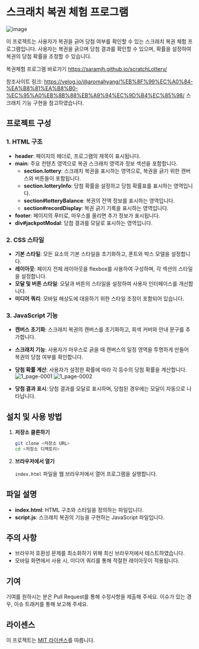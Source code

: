 # 스크래치 복권 체험 프로그램

![image](https://github.com/user-attachments/assets/fa23e5bf-2c0a-4f7c-bb54-9e7d54f9d28c)

이 프로젝트는 사용자가 복권을 긁어 당첨 여부를 확인할 수 있는 스크래치 복권 체험 프로그램입니다. 사용자는 복권을 긁으며 당첨 결과를 확인할 수 있으며, 확률을 설정하여 복권의 당첨 확률을 조정할 수 있습니다.

복권체험 프로그램 바로가기 <https://saramjh.github.io/scratchLottery/>

참조사이트 링크: <https://velog.io/@aromahyang/%EB%8F%99%EC%A0%84-%EA%B8%81%EA%B8%B0-%EC%95%A0%EB%8B%88%EB%A9%94%EC%9D%B4%EC%85%98/>
스크래치 기능 구현을 참고하였습니다.

## 프로젝트 구성

### 1. HTML 구조

- **header**: 페이지의 헤더로, 프로그램의 제목이 표시됩니다.
- **main**: 주요 컨텐츠 영역으로 복권 스크래치 영역과 정보 섹션을 포함합니다.
  - **section.lottery**: 스크래치 복권을 표시하는 영역으로, 복권을 긁기 위한 캔버스와 버튼들이 포함됩니다.
  - **section.lotteryInfo**: 당첨 확률을 설정하고 당첨 확률표를 표시하는 영역입니다.
  - **section#lotteryBalance**: 복권의 잔액 정보를 표시하는 영역입니다.
  - **section#recordDisplay**: 복권 긁기 기록을 표시하는 영역입니다.
- **footer**: 페이지의 푸터로, 마우스를 올리면 추가 정보가 표시됩니다.
- **div#jackpotModal**: 당첨 결과를 모달로 표시하는 영역입니다.

### 2. CSS 스타일

- **기본 스타일**: 모든 요소의 기본 스타일을 초기화하고, 폰트와 박스 모델을 설정합니다.
- **레이아웃**: 페이지 전체 레이아웃을 flexbox를 사용하여 구성하며, 각 섹션의 스타일을 설정합니다.
- **모달 및 버튼 스타일**: 모달과 버튼의 스타일을 설정하여 사용자 인터페이스를 개선합니다.
- **미디어 쿼리**: 모바일 해상도에 대응하기 위한 스타일 조정이 포함되어 있습니다.

### 3. JavaScript 기능

- **캔버스 초기화**: 스크래치 복권의 캔버스를 초기화하고, 회색 커버와 안내 문구를 추가합니다.
- **스크래치 기능**: 사용자가 마우스로 긁을 때 캔버스의 일정 영역을 투명하게 만들어 복권의 당첨 여부를 확인합니다.
- **당첨 확률 계산**: 사용자가 설정한 확률에 따라 각 등수의 당첨 확률을 계산합니다.
![1_page-0001](https://github.com/user-attachments/assets/88dd726c-4645-43d2-8604-f88342b2492d)
![1_page-0002](https://github.com/user-attachments/assets/9bc85bac-986e-4bec-b1e3-b7b388f5a034)

- **당첨 결과 표시**: 당첨 결과를 모달로 표시하며, 당첨된 경우에는 모달이 자동으로 나타납니다.

## 설치 및 사용 방법

1. **저장소 클론하기**

   ```bash
   git clone <저장소 URL>
   cd <저장소 디렉토리>
   ```

2. **브라우저에서 열기**

   `index.html` 파일을 웹 브라우저에서 열어 프로그램을 실행합니다.

## 파일 설명

- **index.html**: HTML 구조와 스타일을 정의하는 파일입니다.
- **script.js**: 스크래치 복권의 기능을 구현하는 JavaScript 파일입니다.

## 주의 사항

- 브라우저 호환성 문제를 최소화하기 위해 최신 브라우저에서 테스트하였습니다.
- 모바일 화면에서 사용 시, 미디어 쿼리를 통해 적절한 레이아웃이 적용됩니다.

## 기여

기여를 원하시는 분은 Pull Request를 통해 수정사항을 제출해 주세요. 이슈가 있는 경우, 이슈 트래커를 통해 보고해 주세요.

## 라이센스

이 프로젝트는 [MIT 라이센스](LICENSE)를 따릅니다.
